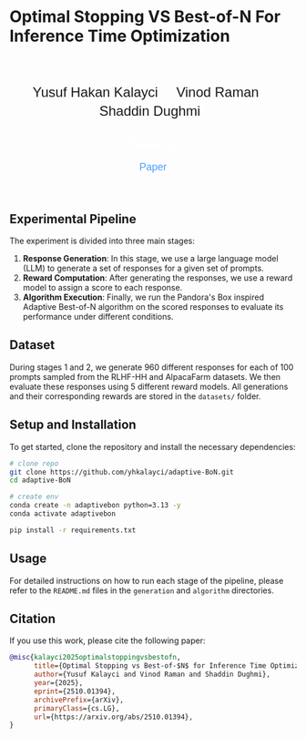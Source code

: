 # Optimal Stopping VS Best-of-N For Inference Time Optimization

<div style="padding: 20px; text-align: center; color: white; font-family: Arial, sans-serif;">
  <p style="font-size: 24px; margin-bottom: 10px;">
    <a href="#" style="text-decoration: none;">Yusuf Hakan Kalayci</a><sup>1*</sup>, 
    <a href="#" style="text-decoration: none;">Vinod Raman</a><sup>2*</sup>, 
    <a href="#" style="text-decoration: none;">Shaddin Dughmi</a><sup>1</sup>
  </p>
  
  <p style="font-size: 16px; margin-bottom: 5px;">
    <sup>1</sup>University of Southern California
    <sup>2</sup>University of Michigan
    <sup>*</sup>Equal Contribution
  </p>
  
  <p style="font-size: 18px;">
    [<a href="https://arxiv.org/abs/2510.01394" style="color: #4a9eff; text-decoration: none;">Paper</a>] 
  </p>
</div>

## Experimental Pipeline

The experiment is divided into three main stages:

1.  **Response Generation**: In this stage, we use a large language model (LLM) to generate a set of responses for a given set of prompts.
2.  **Reward Computation**: After generating the responses, we use a reward model to assign a score to each response.
3.  **Algorithm Execution**: Finally, we run the Pandora's Box inspired Adaptive Best-of-N algorithm on the scored responses to evaluate its performance under different conditions.

## Dataset
During stages 1 and 2, we generate 960 different responses for each of 100 prompts sampled from the RLHF-HH and AlpacaFarm datasets. We then evaluate these responses using 5 different reward models. All generations and their corresponding rewards are stored in the `datasets/` folder.

## Setup and Installation

To get started, clone the repository and install the necessary dependencies:

```bash
# clone repo
git clone https://github.com/yhkalayci/adaptive-BoN.git
cd adaptive-BoN

# create env
conda create -n adaptivebon python=3.13 -y
conda activate adaptivebon

pip install -r requirements.txt
```

## Usage

For detailed instructions on how to run each stage of the pipeline, please refer to the `README.md` files in the `generation` and `algorithm` directories.

## Citation

If you use this work, please cite the following paper:
```bibtex
@misc{kalayci2025optimalstoppingvsbestofn,
      title={Optimal Stopping vs Best-of-$N$ for Inference Time Optimization}, 
      author={Yusuf Kalayci and Vinod Raman and Shaddin Dughmi},
      year={2025},
      eprint={2510.01394},
      archivePrefix={arXiv},
      primaryClass={cs.LG},
      url={https://arxiv.org/abs/2510.01394}, 
}
```
